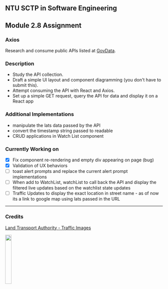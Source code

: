 ## NTU SCTP in Software Engineering

## Module 2.8 Assignment

### Axios

Research and consume public APIs listed at [GovData](https://data.gov.sg/).

### Description

- Study the API collection.
- Draft a simple UI layout and component diagramming (you don't have to submit this).
- Attempt consuming the API with React and Axios.
- Set up a simple GET request, query the API for data and display it on a React app

### Additional Implementations

- manipulate the lats data passed by the API
- convert the timestamp string passed to readable
- CRUD applications in Watch List component

### Currently Working on

- [x] Fix component re-rendering and empty div appearing on page (bug)
- [x] Validation of UX behaviors
- [ ] toast alert prompts and replace the current alert prompt implementations
- [ ] When add to WatchList, watchList to call back the API and display the filtered live updates based on the watchlist state updates
- [ ] Traffic Updates to display the exact location in street name - as of now its a link to google map using lats passed in the URL

---

### Credits

[Land Transport Authority - Traffic Images](https://beta.data.gov.sg/datasets/354/view)

<img src="https://d33wubrfki0l68.cloudfront.net/17db5b93c652e8401162c9c49bd337dad3433f74/6780e/images/ogp-logo-spacing.png"  width="20%" height="20%">
<!-- 
<img src="https://www.developer.tech.gov.sg/assets/img/Datagovsg-NewHeaderBanner.png" height="10%"> -->
